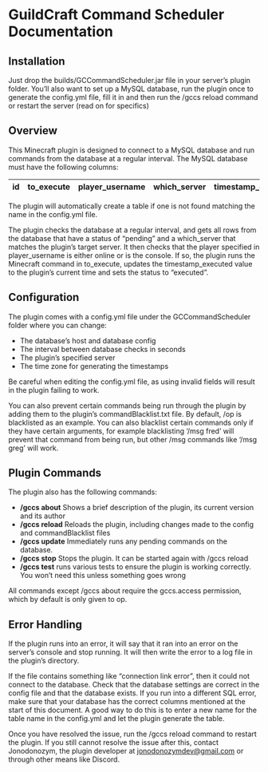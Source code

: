 # GuildCraft Command Scheduler Documentation #

## Installation ##
Just drop the builds/GCCommandScheduler.jar file in your server’s plugin folder. You’ll also want to set up a MySQL database, run the plugin once to generate the config.yml file, fill it in and then run the /gccs reload command or restart the server (read on for specifics)

## Overview ##
This Minecraft plugin is designed to connect to a MySQL database and run commands from the database at a regular interval. The MySQL database must have the following columns:

| id | to_execute | player_username | which_server | timestamp_created | timestamp_executed | status |
|----|------------|-----------------|--------------|-------------------|--------------------|--------|

The plugin will automatically create a table if one is not found matching the name in the config.yml file.

The plugin checks the database at a regular interval, and gets all rows from the database that have a status of “pending” and a which_server that matches the plugin’s target server. It then checks that the player specified in player_username is either online or is the console. If so, the plugin runs the Minecraft command in to_execute, updates the timestamp_executed value to the plugin’s current time and sets the status to “executed”.

## Configuration ##
The plugin comes with a config.yml file under the GCCommandScheduler folder where you can change:
  * The database’s host and database config
  *	The interval between database checks in seconds
  *	The plugin’s specified server
  *	The time zone for generating the timestamps

Be careful when editing the config.yml file, as using invalid fields will result in the plugin failing to work.

You can also prevent certain commands being run through the plugin by adding them to the plugin’s commandBlacklist.txt file. By default, /op is blacklisted as an example. You can also blacklist certain commands only if they have certain arguments, for example blacklisting ‘/msg fred’ will prevent that command from being run, but other /msg commands like ‘/msg greg’ will work.

## Plugin Commands ##
The plugin also has the following commands:
   * **/gccs about** 	Shows a brief description of the plugin, its current version and its author
   * **/gccs reload** 	Reloads the plugin, including changes made to the config and commandBlacklist files
   * **/gccs update** 	Immediately runs any pending commands on the database.
   * **/gccs stop**  Stops the plugin. It can be started again with /gccs reload
   * **/gccs test**	runs various tests to ensure the plugin is working correctly. You won’t need this unless something goes wrong

All commands except /gccs about require the gccs.access permission, which by default is only given to op.

## Error Handling ##
If the plugin runs into an error, it will say that it ran into an error on the server’s console and stop running. It will then write the error to a log file in the plugin’s directory.

If the file contains something like “connection link error”, then it could not connect to the database. Check that the database settings are correct in the config file and that the database exists. If you run into a different SQL error, make sure that your database has the correct columns mentioned at the start of this document. A good way to do this is to enter a new name for the table name in the config.yml and let the plugin generate the table.

Once you have resolved the issue, run the /gccs reload command to restart the plugin. If you still cannot resolve the issue after this, contact Jonodonozym, the plugin developer at jonodonozymdev@gmail.com or through other means like Discord.
